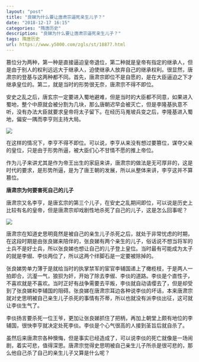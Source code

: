 ```yaml
---
layout: "post"
title: "良娣为什么要让唐肃宗逼死亲生儿子？"
date: "2018-12-17 16:15"
categories: "隋唐历史"
description: "良娣为什么要让唐肃宗逼死亲生儿子？"
tags: 隋唐历史
url: https://www.y5000.com/zgls/st/18877.html
---
```






篡位分为两种，第一种是直接逼迫皇帝退位，第二种就是皇帝有指定的继承人，但是由于别人的权利远远大于继承人，迫使继承人放弃自己的继承权利。很显然，唐肃宗的登基与这两种都不同。首先，唐肃宗即位不是自愿的，是在大臣逼迫之下才继承皇位的。第二，就是当时的形势很无奈，唐肃宗不得不即位。

安史之乱之后，唐玄宗一定要进入蜀地避难，但是当时的大臣都不同意，如果进入蜀地，整个中原就会被分割为几块，那么唐朝迟早会被灭亡，但是李隆基执意不听，没有办法大臣就要求皇帝将太子留下。在经历马嵬坡兵变之后，李隆基进入蜀地，偏安一隅而李亨则主持大局。

![](https://img.y5000.com/uploads/allimg/170407/14314325A-0.jpg)

在这样的情况下，李亨不得不即位。可以说，李亨从来没有想过要篡位，谋夺父亲的皇位，只是由于形势所逼，被大臣们心不甘情不愿的推上帝位。

作为儿子来讲尤其是作为帝王出生的家庭来讲，唐肃宗的做法是无可厚非的，这是时代的要求，是形势所逼，是为了唐王朝的发展，所以从整体来讲，李亨这并不算篡位。

**唐肃宗为何要害死自己的儿子**

唐肃宗又名李亨，是唐玄宗的第三个儿子，在安史之乱期间即位，可以说是历史上比较有名的皇帝，但是唐肃宗却戏剧性地杀死了自己的儿子，这是怎么回事呢？

![](https://img.y5000.com/uploads/allimg/170407/143143HT-1.jpg)

唐肃宗在知道史思明竟然是被自己的亲生儿子杀死之后，就处于非常忧虑的时期，在这段时期是由张良娣来陪伴的，张良娣有两个亲生的儿子，俗话说不想当将军的士兵不是好士兵，所以张良娣也想让自己的儿子登上皇位。当时最有可能成为太子的就是李俶、李倓两位了，所以这两个绊脚石是一定要被除掉的。

张良娣势单力薄于是就给当时的执掌禁军的宦官李辅国递上了橄榄枝，于是两人一拍即合，沆瀣一气，狼狈为奸，开始了除去李俶、李倓的道路。李倓是个直性子，不喜欢就是不喜欢。当时正好有战争需要去平叛，李倓就自动请缨去了，但是却受到了张良娣和李辅国的阻碍。张良娣在唐肃宗耳边各种说李倓的坏话，本来唐肃宗就对史思明被自己亲生儿子杀死的事情有芥蒂，所以也就没有派李倓出征，这可就让李倓生气了。

李倓扬言要杀死一位王爷，更加让张良娣抓住了把柄，再加上朝堂上颇有地位的李辅国，很快李亨就决定处死李倓。李倓是个心气很高的人接到圣旨后就自杀了。

虽然后来唐肃宗各种懊悔，但是事实已经造成了，可以说李倓的死亡就像是一场闹剧，着实可悲，值得深思。唐肃宗觉得史思明被自己亲生儿子所杀是很可悲的，那么他自己杀了自己的亲生儿子又算是什么呢？
